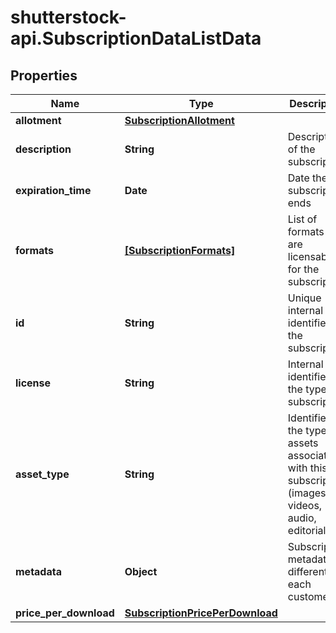 # shutterstock-api.SubscriptionDataListData

## Properties
Name | Type | Description | Notes
------------ | ------------- | ------------- | -------------
**allotment** | [**SubscriptionAllotment**](SubscriptionAllotment.md) |  | [optional] 
**description** | **String** | Description of the subscription | [optional] 
**expiration_time** | **Date** | Date the subscription ends | [optional] 
**formats** | [**[SubscriptionFormats]**](SubscriptionFormats.md) | List of formats that are licensable for the subscription | [optional] 
**id** | **String** | Unique internal identifier for the subscription | 
**license** | **String** | Internal identifier for the type of subscription | [optional] 
**asset_type** | **String** | Identifier for the type of assets associated with this subscription (images, videos, audio, editorial) | [optional] 
**metadata** | **Object** | Subscription metadata; different for each customer | [optional] 
**price_per_download** | [**SubscriptionPricePerDownload**](SubscriptionPricePerDownload.md) |  | [optional] 


